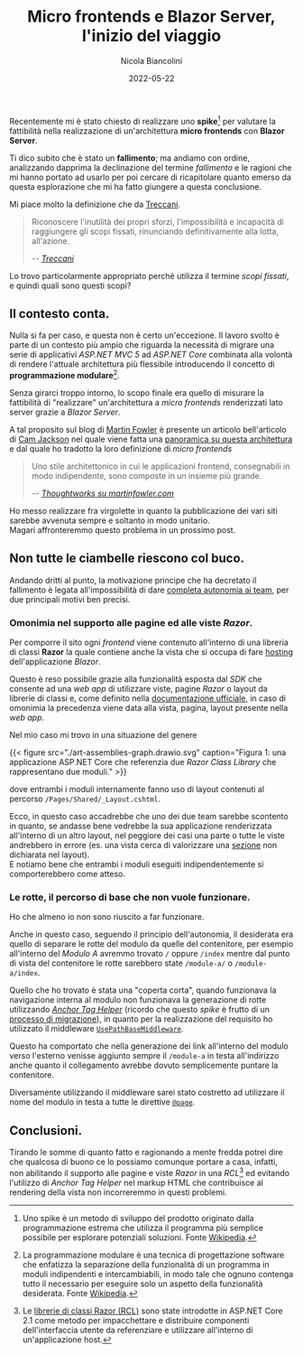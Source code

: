 ﻿---
title: Micro frontends e Blazor Server, l'inizio del viaggio
date: 2022-05-22
author: Nicola Biancolini
description: |
  Non sempre le ciambelle riescono col buco ma questo non vuol dire che non ci sia del buono in loro. Sono incappato in una di queste nel tentativo di realizzare un'architettura a micro frontends con Blazor Server.
keywords: 
 - blazor server
 - micro frontends
 - server side rendering
 - architecture
 - blazor
tags:
 - blazor
 - architecture
draft: true
cover:
  image: cover.jpg
  alt: Foto di copertina
  relative: true
  caption: Photo by [Bernie Almanzar](https://unsplash.com/@bhurnal?utm_source=unsplash&utm_medium=referral&utm_content=creditCopyText) on [Unsplash](https://unsplash.com/?utm_source=unsplash&utm_medium=referral&utm_content=creditCopyText)
---

<style>
  body.dark .post-content img[src$="art-assemblies-graph.drawio.svg"] {
    filter: invert(90%);
  }
</style>

Recentemente mi è stato chiesto di realizzare uno **spike**[^spike] per valutare la fattibilità nella realizzazione di un'architettura **micro frontends** con **Blazor Server**.

[^spike]: Uno spike è un metodo di sviluppo del prodotto originato dalla programmazione estrema che utilizza il programma più semplice possibile per esplorare potenziali soluzioni. Fonte [Wikipedia](https://en.wikipedia.org/wiki/Spike_(software_development)).

Ti dico subito che è stato un **fallimento**; ma andiamo con ordine, analizzando dapprima la declinazione del termine *fallimento* e le ragioni che mi hanno portato ad usarlo per poi cercare di ricapitolare quanto emerso da questa esplorazione che mi ha fatto giungere a questa conclusione.

<!-- Dal titolo  -->
<!-- Rif. to https://www.clozemaster.com/blog/italian-sayings/ 4. -->
<!-- avrai già capito che è stato un **fallimento**; ma andiamo con ordine, analizzando dapprima la declinazione del termine *fallimento* ed le ragioni per poi cercare di ricapitolare quanto emerso da questa esplorazione che mi ha fatto giungere a questa conclusione. -->

Mi piace molto la definizione che da [Treccani](https://www.treccani.it/vocabolario).

> Riconoscere l'inutilità dei propri sforzi, l'impossibilità e incapacità di raggiungere gli scopi fissati, rinunciando definitivamente alla lotta, all'azione.
>
> -- <cite>[Treccani](https://www.treccani.it/vocabolario/fallimento)</cite>

Lo trovo particolarmente appropriato perché utilizza il termine *scopi fissati*, e quindi quali sono questi scopi?

## Il contesto conta.

Nulla si fa per caso, e questa non è certo un'eccezione. Il lavoro svolto è parte di un contesto più ampio che riguarda la necessità di migrare una serie di applicativi *ASP.NET MVC 5* ad *ASP.NET Core* combinata alla volontà di rendere l'attuale architettura più flessibile introducendo il concetto di **programmazione modulare**[^modular-programming].

[^modular-programming]: La programmazione modulare è una tecnica di progettazione software che enfatizza la separazione della funzionalità di un programma in moduli indipendenti e intercambiabili, in modo tale che ognuno contenga tutto il necessario per eseguire solo un aspetto della funzionalità desiderata. Fonte [Wikipedia](https://en.wikipedia.org/wiki/Modular_programming).

Senza girarci troppo intorno, lo scopo finale era quello di misurare la fattibilità di "realizzare" un'architettura a *micro frontends* renderizzati lato server grazie a *Blazor Server*.

A tal proposito sul blog di [Martin Fowler](https://martinfowler.com/) è presente un articolo bell'articolo di [Cam Jackson](https://camjackson.net/) nel quale viene fatta una [panoramica su questa architettura](https://martinfowler.com/articles/micro-frontends.html) e dal quale ho tradotto la loro definizione di *micro frontends*

> Uno stile architettonico in cui le applicazioni frontend, consegnabili in modo indipendente, sono composte in un insieme più grande.
>
> -- <cite>[Thoughtworks su martinfowler.com](https://martinfowler.com/articles/micro-frontends.html)</cite>

Ho messo realizzare fra virgolette in quanto la pubblicazione dei vari siti sarebbe avvenuta sempre e soltanto in modo unitario.  
Magari affronteremmo questo problema in un prossimo post.

## Non tutte le ciambelle riescono col buco.

Andando dritti al punto, la motivazione principe che ha decretato il fallimento è legata all'impossibilità di dare [completa autonomia ai team](https://martinfowler.com/articles/micro-frontends.html#AutonomousTeams), per due principali motivi ben precisi.

### Omonimia nel supporto alle pagine ed alle viste *Razor*.

Per comporre il sito ogni *frontend* viene contenuto all'interno di una libreria di classi **Razor** la quale contiene anche la vista che si occupa di fare [hosting](https://docs.microsoft.com/aspnet/core/blazor/fundamentals/routing#aspnet-core-endpoint-routing-integration) dell'applicazione *Blazor*.

Questo è reso possibile grazie alla funzionalità esposta dal *SDK* che consente ad una *web app* di utilizzare viste, pagine *Razor* o layout da librerie di classi e, come definito nella [documentazione ufficiale](https://docs.microsoft.com/aspnet/core/razor-pages/ui-class#override-views-partial-views-and-pages-2), in caso di omonimia la precedenza viene data alla vista, pagina, layout presente nella *web app*.

Nel mio caso mi trovo in una situazione del genere

{{< figure src="./art-assemblies-graph.drawio.svg" caption="Figura 1: una applicazione ASP.NET Core che referenzia due *Razor Class Library* che rappresentano due moduli." >}}

dove entrambi i moduli internamente fanno uso di layout contenuti al percorso `/Pages/Shared/_Layout.cshtml`.

Ecco, in questo caso accadrebbe che uno dei due team sarebbe scontento in quanto, se andasse bene vedrebbe la sua applicazione renderizzata all'interno di un altro layout, nel peggiore dei casi una parte o tutte le viste andrebbero in errore (es. una vista cerca di valorizzare una [sezione](https://docs.microsoft.com/aspnet/core/mvc/views/razor#section) non dichiarata nel layout).  
E notiamo bene che entrambi i moduli eseguiti indipendentemente si comporterebbero come atteso.

### Le rotte, il percorso di base che non vuole funzionare.

Ho che almeno io non sono riuscito a far funzionare.

Anche in questo caso, seguendo il principio dell'autonomia, il desiderata era quello di separare le rotte del modulo da quelle del contenitore, per esempio all'interno del *Modulo A* avremmo trovato `/` oppure `/index` mentre dal punto di vista del contenitore le rotte sarebbero state `/module-a/` o `/module-a/index`.

Quello che ho trovato è stata una "coperta corta", quando funzionava la navigazione interna al modulo non funzionava la generazione di rotte utilizzando [*Anchor Tag Helper*](https://docs.microsoft.com/aspnet/core/mvc/views/tag-helpers/built-in/anchor-tag-helper) (ricordo che questo *spike* è frutto di un [processo di migrazione](#il-contesto-conta)), in quanto per la realizzazione del requisito ho utilizzato il middleware [`UsePathBaseMiddleware`](https://github.com/dotnet/aspnetcore/blob/main/src/Http/Http.Abstractions/src/Extensions/UsePathBaseMiddleware.cs).

Questo ha comportato che nella generazione dei link all'interno del modulo verso l'esterno venisse aggiunto sempre il `/module-a` in testa all'indirizzo anche quanto il collegamento avrebbe dovuto semplicemente puntare la contenitore.

Diversamente utilizzando il middleware sarei stato costretto ad utilizzare il nome del modulo in testa a tutte le direttive [`@page`](https://docs.microsoft.com/aspnet/core/mvc/views/razor#page).

## Conclusioni.

Tirando le somme di quanto fatto e ragionando a mente fredda potrei dire che qualcosa di buono ce lo possiamo comunque portare a casa, infatti, non abilitando il supporto alle pagine e viste *Razor* in una *RCL*[^razor-class-library] ed evitando l'utilizzo di *Anchor Tag Helper* nel markup HTML che contribuisce al rendering della vista non incorreremmo in questi problemi.

[^razor-class-library]: Le [librerie di classi Razor (RCL)](https://docs.microsoft.com/aspnet/core/razor-pages/ui-class) sono state introdotte in ASP.NET Core 2.1 come metodo per impacchettare e distribuire componenti dell'interfaccia utente da referenziare e utilizzare all'interno di un'applicazione host.

